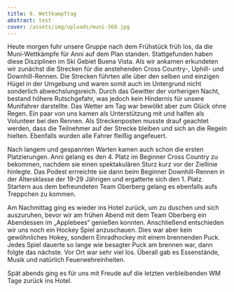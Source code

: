 ```yaml
---
title: 9. Wettkampftag
abstract: test
cover: /assets/img/uploads/muni-360.jpg
---
```





Heute morgen fuhr unsere Gruppe nach dem Frühstück früh los, da die Muni-Wettkämpfe für Anni auf dem Plan standen. Stattgefunden haben diese Disziplinen im Ski Gebiet Buena Vista. Als wir ankamen erkundeten wir zunächst die Strecken für die anstehenden Cross Country-, Uphill- und Downhill-Rennen. Die Strecken führten alle über den selben und einzigen Hügel in der Umgebung und waren somit auch im Untergrund nicht sonderlich abwechslungsreich. Durch das Gewitter der vorherigen Nacht, bestand höhere Rutschgefahr, was jedoch kein Hindernis für unsere Munifahrer darstellte. Das Wetter am Tag war bewölkt aber zum Glück ohne Regen. Ein paar von uns kamen als Unterstützung mit und halfen als Volunteer bei den Rennen. Als Streckenposten musste drauf geachtet werden, dass die Teilnehmer auf der Strecke bleiben und sich an die Regeln hielten. Ebenfalls wurden alle Fahrer fleißig angefeuert.



Nach langem und gespannten Warten kamen auch schon die ersten Platzierungen. Anni gelang es den 4. Platz im Beginner Cross Country zu bekommen, nachdem sie einen spektakulären Sturz kurz vor der Ziellinie hinlegte. Das Podest errreichte sie dann beim Beginner Downhill-Rennen in der Altersklasse der 19-29 Jährigen und ergatterte sich den 1. Platz. Startern aus dem befreundeten Team Oberberg gelang es ebenfalls aufs Treppchen zu kommen. 



Am Nachmittag ging es wieder ins Hotel zurück, um zu duschen und sich auszuruhen, bevor wir am frühen Abend mit dem Team Oberberg ein Abendessen im „Applebees“ genießen konnten. Anschließend entschieden wir uns noch ein Hockey Spiel anzuschauen. Dies war aber kein gewöhnliches Hokey, sondern Einradhockey mit einem brennenden Puck. Jedes Spiel dauerte so lange wie besagter Puck am brennen war, dann folgte das nächste. Vor Ort war sehr viel los. Überall gab es Essenstände, Musik und natürlich Feuerwehreinheiten.



Spät abends ging es für uns mit Freude auf die letzten verbleibenden WM Tage zurück ins Hotel.

